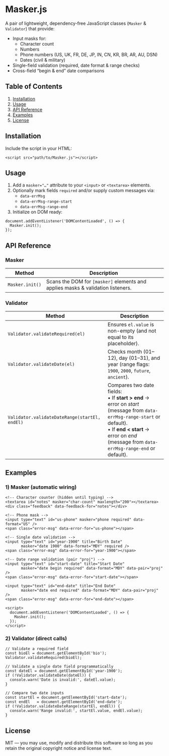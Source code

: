 # Masker.js

A pair of lightweight, dependency-free JavaScript classes (`Masker` & `Validator`) that provide:

*   Input masks for:
    *   Character count
    *   Numbers
    *   Phone numbers (US, UK, FR, DE, JP, IN, CN, KR, BR, AR, AU, DSN)
    *   Dates (civil & military)
*   Single-field validation (required, date format & range checks)
*   Cross-field “begin & end” date comparisons

## Table of Contents

1.  [Installation](#installation)
2.  [Usage](#usage)
3.  [API Reference](#api-reference)
4.  [Examples](#examples)
5.  [License](#license)

## Installation

Include the script in your HTML:

```
<script src="path/to/Masker.js"></script>
```

## Usage

1.  Add a `masker="…"` attribute to your `<input>` or `<textarea>` elements.
2.  Optionally mark fields `required` and/or supply custom messages via:
    *   `data-errMsg`
    *   `data-errMsg-range-start`
    *   `data-errMsg-range-end`
3.  Initialize on DOM ready:

```
document.addEventListener('DOMContentLoaded', () => {
  Masker.init();
});
```

## API Reference

### Masker

| Method | Description |
| --- | --- |
| `Masker.init()` | Scans the DOM for `[masker]` elements and applies masks & validation listeners. |

### Validator

| Method | Description |
| --- | --- |
| `Validator.validateRequired(el)` | Ensures `el.value` is non-empty (and not equal to its placeholder). |
| `Validator.validateDate(el)` | Checks month (01–12), day (01–31), and year (range flags: `1900`, `2000`, `future`, `ancient`). |
| `Validator.validateDateRange(startEl, endEl)` | Compares two date fields:  <br>• If **start > end** → error on _start_ (message from `data-errMsg-range-start` or default).  <br>• If **end < start** → error on _end_ (message from `data-errMsg-range-end` or default). |

## Examples

### 1) Masker (automatic wiring)

```
<!-- Character counter (hidden until typing) -->
<textarea id="notes" masker="char-count" maxlength="200"></textarea>
<div class="feedback" data-feedback-for="notes"></div>

<!-- Phone mask -->
<input type="text" id="us-phone" masker="phone required" data-format="US" />
<span class="error-msg" data-error-for="us-phone"></span>

<!-- Single date validation -->
<input type="text" id="year-1900" title="Birth Date"
       masker="date 1900" data-format="MDY" required />
<span class="error-msg" data-error-for="year-1900"></span>

<!-- Date range validation (pair "proj") -->
<input type="text" id="start-date" title="Start Date"
       masker="date begin required" data-format="MDY" data-pair="proj" />
<span class="error-msg" data-error-for="start-date"></span>

<input type="text" id="end-date" title="End Date"
       masker="date end required" data-format="MDY" data-pair="proj" />
<span class="error-msg" data-error-for="end-date"></span>

<script>
  document.addEventListener('DOMContentLoaded', () => {
    Masker.init();
  });
</script>
```

### 2) Validator (direct calls)

```
// Validate a required field
const bioEl = document.getElementById('bio');
Validator.validateRequired(bioEl);

// Validate a single date field programmatically
const dateEl = document.getElementById('year-1900');
if (!Validator.validateDate(dateEl)) {
  console.warn('Date is invalid:', dateEl.value);
}

// Compare two date inputs
const startEl = document.getElementById('start-date');
const endEl   = document.getElementById('end-date');
if (!Validator.validateDateRange(startEl, endEl)) {
  console.warn('Range invalid:', startEl.value, endEl.value);
}
```

## License

MIT — you may use, modify and distribute this software so long as you retain the original copyright notice and license text.
